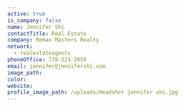 ```yaml
---
active: true
is_company: false
name: Jennifer Shi
contactTitle: Real Estate
company: Remax Masters Realty
network:
  - realestateagents
phoneOffice: 778-223-2059
email: jennifer@jennifershi.com
image_path:
color:
website:
profile_image_path: /uploads/Headshot jennifer shi.jpg
---
```



